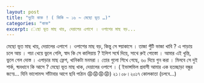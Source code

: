 ```yaml
---
layout: post
title: "দুটো কাক ! ( কিস্তি ~ ১৬ ~ মেছো ভূত …)"
categories: "কাক"
excerpt: েছো ভূত মাছ খায়, দেয়ালের এপাশে । ওপাশের মাছ বড়...
---
```


মেছো ভূত মাছ খায়,
দেয়ালের এপাশে । 
ওপাশের মাছ বড়,
কিন্তু সে ফ্য়াকাসে ।
তাজা পুঁটি ভাজা খাবি ?
এ পাড়ায় চলে আয় । 
পচা খেয়ে ভুলে গেলি,
স্বাদ কি সে কালিয়ায় ?
ইলিশ সর্ষে দিয়ে,
সাথে রুই পোস্তো ।
আমার এই খুন্তি,
ভুলে গেল দোস্ত ।
এপাড়ার মাছ ফ্রেশ,
খানিকটা মনমরা ।
তোর গুলো শিখে গেছে,
৬০ দিয়ে গুন করা ।
মিলবে সে দুই শার্ক,
ব্য়বধানে কি আসে ?
মেছো ভূত মাছ খাক,
দেয়ালের ওপাশে ।
( ইভান্সভিল প্রবাসী আমার এক হতচ্ছাড়া বন্ধুর জন্য়ে... যিনি ভালোমন্দ সাঁটাবার আগে ছবি পাঠান 😡😡😡😡)
২১।০৮।২০১৭
কোলকাতা
(চলবে...)